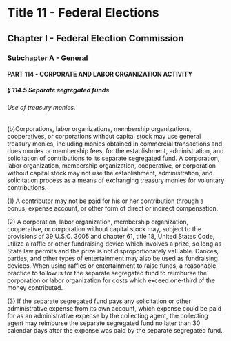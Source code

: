 
# Title 11 - Federal Elections
## Chapter I - Federal Election Commission
### Subchapter A - General
#### PART 114 - CORPORATE AND LABOR ORGANIZATION ACTIVITY
##### § 114.5 Separate segregated funds.
###### Use of treasury monies.

(b)Corporations, labor organizations, membership organizations, cooperatives, or corporations without capital stock may use general treasury monies, including monies obtained in commercial transactions and dues monies or membership fees, for the establishment, administration, and solicitation of contributions to its separate segregated fund. A corporation, labor organization, membership organization, cooperative, or corporation without capital stock may not use the establishment, administration, and solicitation process as a means of exchanging treasury monies for voluntary contributions.

(1) A contributor may not be paid for his or her contribution through a bonus, expense account, or other form of direct or indirect compensation.

(2) A corporation, labor organization, membership organization, cooperative, or corporation without capital stock may, subject to the provisions of 39 U.S.C. 3005 and chapter 61, title 18, United States Code, utilize a raffle or other fundraising device which involves a prize, so long as State law permits and the prize is not disproportionately valuable. Dances, parties, and other types of entertainment may also be used as fundraising devices. When using raffles or entertainment to raise funds, a reasonable practice to follow is for the separate segregated fund to reimburse the corporation or labor organization for costs which exceed one-third of the money contributed.

(3) If the separate segregated fund pays any solicitation or other administrative expense from its own account, which expense could be paid for as an administrative expense by the collecting agent, the collecting agent may reimburse the separate segregated fund no later than 30 calendar days after the expense was paid by the separate segregated fund.
